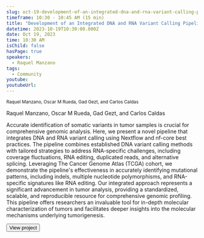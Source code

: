 ```yaml
---
slug: oct-19-development-of-an-integrated-dna-and-rna-variant-calling-pipeline
timeframe: 10:30 - 10:45 AM (15 min)
title: "Development of an Integrated DNA and RNA Variant Calling Pipeline"
datetime: 2023-10-19T10:30:00.000Z
date: Oct 19, 2023
time: 10:30 AM
isChild: false
hasPage: true
speakers:
  - Raquel Manzano
tags:
  - Community
youtube: 
youtubeUrl: 
---
```


<div className="mb-4">
  <small className="typo-small">
Raquel Manzano, Oscar M Rueda, Gad Gezt, and Carlos Caldas
  </small>
</div>


Raquel Manzano, Oscar M Rueda, Gad Gezt, and Carlos Caldas

Accurate identification of somatic variants in tumor samples is crucial for comprehensive genomic analysis. Here, we present a novel pipeline that integrates DNA and RNA variant calling using Nextflow and nf-core best practices. The pipeline combines established DNA variant calling methods with tailored strategies to address RNA-specific challenges, including coverage fluctuations, RNA editing, duplicated reads, and alternative splicing. Leveraging The Cancer Genome Atlas (TCGA) cohort, we demonstrate the pipeline's effectiveness in accurately identifying mutational patterns, including indels, multiple nucleotide polymorphisms, and RNA-specific signatures like RNA editing. Our integrated approach represents a significant advancement in tumor analysis, providing a standardized, scalable, and reproducible resource for comprehensive genomic profiling. This pipeline offers researchers an invaluable tool for in-depth molecular characterization of tumors and facilitates deeper insights into the molecular mechanisms underlying tumorigenesis.

<div>
  <Button to="https://github.com/nf-core/rnadnavar" variant="secondary" size="md" arrow>
    View project
  </Button>
</div>